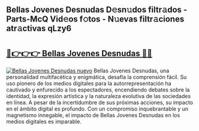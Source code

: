 ## Bellas Jovenes Desnudas D𝚎sn𝚞dos filtr𝚊dos - Parts-McQ Vid𝚎os f𝚘tos - N𝚞evas filtr𝚊ciones atr𝚊ctivas qLzy6

# <h2><a href="http://mbc0pf.tromn.icu/?c=Bellas+Jovenes+Desnudas">🔗👉👉👉 Bellas Jovenes Desnudas 🔗🔗</a></h2>

[![Bellas Jovenes Desnudas nuevo](https://i.imgur.com/pEAQMta.gif)](http://mbc0pf.tromn.icu/?c=Bellas+Jovenes+Desnudas)
Bellas Jovenes Desnudas, una personalidad multifacética y enigmática, desafía la comprensión fácil. Su uso pionero de los medios digitales para la autorrepresentación ha cautivado y enfurecido a los espectadores, encendiendo debates sobre la identidad, la expresión artística y la naturaleza evolutiva de las sociedades en línea. A pesar de la incertidumbre de sus próximas acciones, su impacto en el ámbito digital es profundo. Con un compromiso inquebrantable y un magnetismo innegable, el impacto de Bellas Jovenes Desnudas en los medios digitales es imparable.
